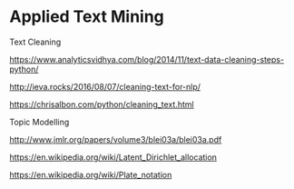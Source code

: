 # Applied Text Mining

Text Cleaning

https://www.analyticsvidhya.com/blog/2014/11/text-data-cleaning-steps-python/

http://ieva.rocks/2016/08/07/cleaning-text-for-nlp/

https://chrisalbon.com/python/cleaning_text.html

Topic Modelling

http://www.jmlr.org/papers/volume3/blei03a/blei03a.pdf

https://en.wikipedia.org/wiki/Latent_Dirichlet_allocation

https://en.wikipedia.org/wiki/Plate_notation
